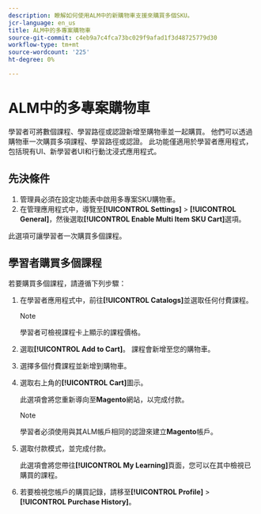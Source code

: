 ```yaml
---
description: 瞭解如何使用ALM中的新購物車支援來購買多個SKU。
jcr-language: en_us
title: ALM中的多專案購物車
source-git-commit: c4eb9a7c4fca73bc029f9afad1f3d48725779d30
workflow-type: tm+mt
source-wordcount: '225'
ht-degree: 0%

---
```



# ALM中的多專案購物車

學習者可將數個課程、學習路徑或認證新增至購物車並一起購買。 他們可以透過購物車一次購買多項課程、學習路徑或認證。 此功能僅適用於學習者應用程式，包括現有UI、新學習者UI和行動沈浸式應用程式。

## 先決條件

1. 管理員必須在設定功能表中啟用多專案SKU購物車。
1. 在管理應用程式中，導覽至&#x200B;**[!UICONTROL Settings]** > **[!UICONTROL General]**，然後選取&#x200B;**[!UICONTROL Enable Multi Item SKU Cart]**&#x200B;選項。

此選項可讓學習者一次購買多個課程。

## 學習者購買多個課程

若要購買多個課程，請遵循下列步驟：

1. 在學習者應用程式中，前往&#x200B;**[!UICONTROL Catalogs]**&#x200B;並選取任何付費課程。

   >[!NOTE]
   >
   >學習者可檢視課程卡上顯示的課程價格。

1. 選取&#x200B;**[!UICONTROL Add to Cart]**。 課程會新增至您的購物車。
1. 選擇多個付費課程並新增到購物車。
1. 選取右上角的&#x200B;**[!UICONTROL Cart]**&#x200B;圖示。

   此選項會將您重新導向至&#x200B;**Magento**&#x200B;網站，以完成付款。

   >[!NOTE]
   >
   >學習者必須使用與其ALM帳戶相同的認證來建立&#x200B;**Magento**&#x200B;帳戶。

1. 選取付款模式，並完成付款。

   此選項會將您帶往&#x200B;**[!UICONTROL My Learning]**&#x200B;頁面，您可以在其中檢視已購買的課程。

1. 若要檢視您帳戶的購買記錄，請移至&#x200B;**[!UICONTROL Profile]** > **[!UICONTROL Purchase History]**。
